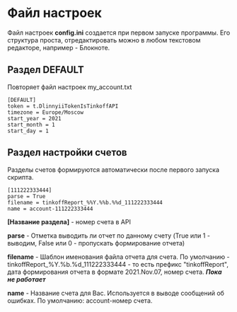 # Файл настроек

Файл настроек **config.ini** создается при первом запуске программы.
Его структура проста, отредактировать можно в любом текстовом редакторе, например - Блокноте.

## Раздел DEFAULT

Повторяет файл настроек my_account.txt

```text
[DEFAULT]
token = t.DlinnyiiTokenIsTinkoffAPI
timezone = Europe/Moscow
start_year = 2021
start_month = 1
start_day = 1
```

## Раздел настройки счетов

Разделы счетов формируются автоматически после первого запуска скрипта.

```text
[111222333444]
parse = True
filename = tinkoffReport_%%Y.%%b.%%d_111222333444
name = account-111222333444
```

**[Название раздела]** - номер счета в API

**parse** - Отметка выводить ли отчет по данному счету (True или 1 - выводим, False или 0 - пропускать формирование отчета)

**filename** - Шаблон именования файла отчета для счета. По умолчанию - tinkoffReport_%Y.%b.%d_111222333444 - то есть префикс "tinkoffReport", дата формирования отчета в формате 2021.Nov.07, номер счета. ***Пока не работает***

**name** - Название счета для Вас. Используется в выводе сообщений об ошибках. По умолчанию: account-номер счета.
